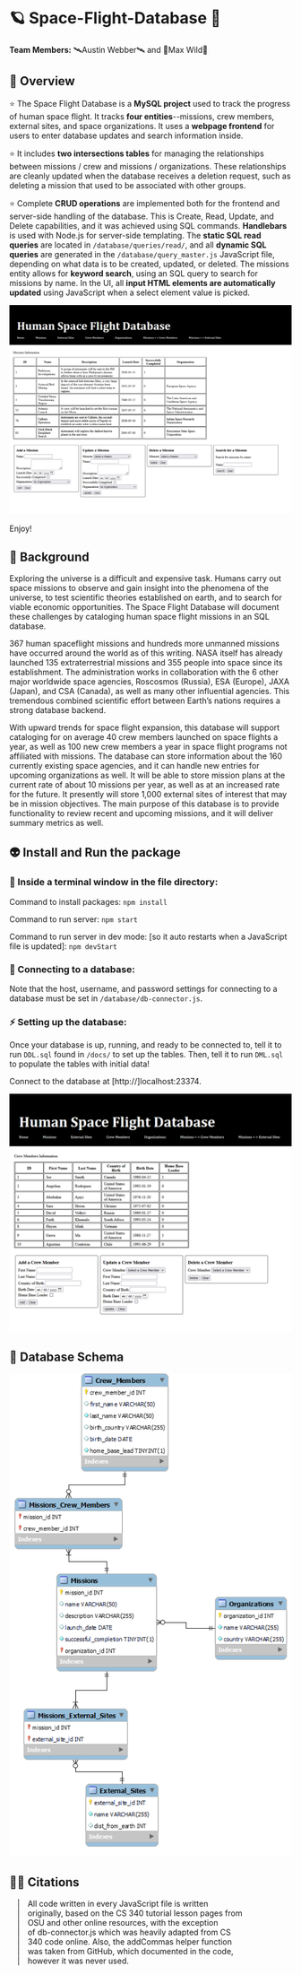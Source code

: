 # 🪐 Space-Flight-Database 🌠

**Team Members:** 🛰️Austin Webber🛰️ and 🚀Max Wild🚀

## 📡 Overview

⭐ The Space Flight Database is a **MySQL project** used to track the progress of human space flight. It tracks **four entities**--missions, crew members, external sites, and space organizations. It uses a **webpage frontend** for users to enter database updates and search information inside.

⭐ It includes **two intersections tables** for managing the relationships between missions / crew and missions / organizations. These relationships are cleanly updated when the database receives a deletion request, such as deleting a mission that used to be associated with other groups.

⭐ Complete **CRUD operations** are implemented both for the frontend and server-side handling of the database. This is Create, Read, Update, and Delete capabilities, and it was achieved using SQL commands. **Handlebars** is used with Node.js for server-side templating. The **static SQL read queries** are located in `/database/queries/read/`, and all **dynamic SQL queries** are generated in the `/database/query_master.js` JavaScript file, depending on what data is to be created, updated, or deleted. The missions entity allows for **keyword search**, using an SQL query to search for missions by name. In the UI, all **input HTML elements are automatically updated** using JavaScript when a select element value is picked.

![Missions Webpage](docs/images/webpage_missions.png)

Enjoy!

## 🌌 Background

Exploring the universe is a difficult and expensive task. Humans carry out space missions to observe and gain insight into the phenomena of the universe, to test scientific theories established on earth, and to search for viable economic opportunities. The Space Flight Database will document these challenges by cataloging human space flight missions in an SQL database. 

367 human spaceflight missions and hundreds more unmanned missions have occurred around the world as of this writing. NASA itself has already launched 135 extraterrestrial missions and 355 people into space since its establishment. The administration works in collaboration with the 6 other major worldwide space agencies, Roscosmos (Russia), ESA (Europe), JAXA (Japan), and CSA (Canada), as well as many other influential agencies. This tremendous combined scientific effort between Earth’s nations requires a strong database backend. 

With upward trends for space flight expansion, this database will support cataloging for on average 40 crew members launched on space flights a year, as well as 100 new crew members a year in space flight programs not affiliated with missions. The database can store information about the 160 currently existing space agencies, and it can handle new entries for upcoming organizations as well. It will be able to store mission plans at the current rate of about 10 missions per year, as well as at an increased rate for the future. It presently will store 1,000 external sites of interest that may be in mission objectives. The main purpose of this database is to provide functionality to review recent and upcoming missions, and it will deliver summary metrics as well.

## 👽 Install and Run the package

### 📁 Inside a terminal window in the file directory:

Command to install packages:
`npm install`

Command to run server:
`npm start`

Command to run server in dev mode:
[so it auto restarts when a JavaScript file is updated]:
`npm devStart`

### 🔌 Connecting to a database:

Note that the host, username, and password settings for connecting to a database must be set in `/database/db-connector.js`.

### ⚡ Setting up the database:

Once your database is up, running, and ready to be connected to, tell it to run `DDL.sql` found in `/docs/` to set up the tables. Then, tell it to run `DML.sql` to populate the tables with initial data!

Connect to the database at [http://]localhost:23374.

![Missions Webpage](docs/images/webpage_crew_members.png)

## 🔭 Database Schema

![Database Schema](docs/images/schema.png)

## 👩‍🚀 Citations

&emsp;|&emsp;All code written in every JavaScript file is written  
&emsp;|&emsp;originally, based on the CS 340 tutorial lesson pages from  
&emsp;|&emsp;OSU and other online resources, with the exception  
&emsp;|&emsp;of db-connector.js which was heavily adapted from CS  
&emsp;|&emsp;340 code online. Also, the addCommas helper function  
&emsp;|&emsp;was taken from GitHub, which documented in the code,  
&emsp;|&emsp;however it was never used. 
